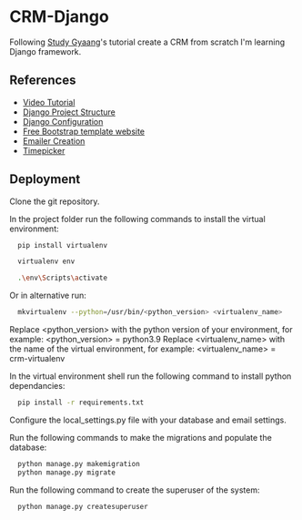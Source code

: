 
# CRM-Django

Following [Study Gyaang](https://studygyaan.com/django)'s tutorial create a CRM from scratch I'm learning Django framework.



## References

 - [Video Tutorial](https://www.youtube.com/watch?v=H2lWpstb2WE&list=PLSPMgrv4IuJ4WLURdlzKNx4sgsyqW8d5q&index=2)
 - [Django Project Structure](https://studygyaan.com/django/best-practice-to-structure-django-project-directories-and-files)
 - [Django Configuration](https://studygyaan.com/django/django-best-practice-configuring-settings-file)
 - [Free Bootstrap template website](https://startbootstrap.com/)
 - [Emailer Creation](https://studygyaan.com/django/how-to-send-email-in-django)
 - [Timepicker](https://trentrichardson.com/examples/timepicker)

 

## Deployment

Clone the git repository.

In the project folder run the following commands to install the virtual environment: 
```bash
  pip install virtualenv

  virtualenv env

  .\env\Scripts\activate
```

Or in alternative run:
```bash
  mkvirtualenv --python=/usr/bin/<python_version> <virtualenv_name>
```
Replace <python_version> with the python version of your environment, for example:
<python_version> = python3.9
Replace <virtualenv_name> with the name of the virtual environment, for example:
<virtualenv_name> = crm-virtualenv

In the virtual environment shell run the following command to install python dependancies:
```bash
  pip install -r requirements.txt
```

Configure the local_settings.py file with your database and email settings.

Run the following commands to make the migrations and populate the database:
```bash
  python manage.py makemigration
  python manage.py migrate
```

Run the following command to create the superuser of the system:
```bash
  python manage.py createsuperuser
```
